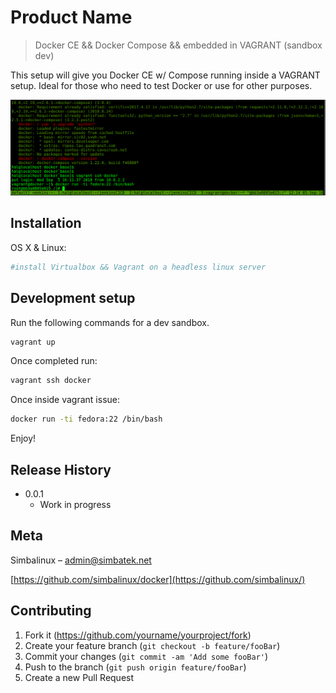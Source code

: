 # Product Name
> Docker CE && Docker Compose && embedded in VAGRANT (sandbox dev) 

This setup will give you Docker CE w/ Compose running inside a VAGRANT setup. Ideal for those who need to test Docker or use
for other purposes.

![](header.png)

## Installation

OS X & Linux:

```sh
#install Virtualbox && Vagrant on a headless linux server 
```

## Development setup

Run the following commands for a dev sandbox.

```sh
vagrant up 
```

Once completed run:
```sh
vagrant ssh docker
```

Once inside vagrant issue:
```sh
docker run -ti fedora:22 /bin/bash
```
Enjoy!
## Release History

* 0.0.1
    * Work in progress

## Meta

Simbalinux – admin@simbatek.net 

[https://github.com/simbalinux/docker](https://github.com/simbalinux/)

## Contributing

1. Fork it (<https://github.com/yourname/yourproject/fork>)
2. Create your feature branch (`git checkout -b feature/fooBar`)
3. Commit your changes (`git commit -am 'Add some fooBar'`)
4. Push to the branch (`git push origin feature/fooBar`)
5. Create a new Pull Request

